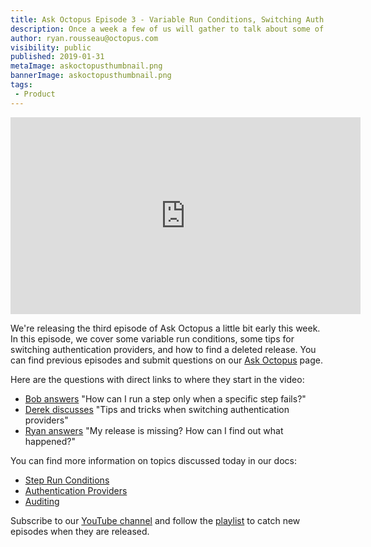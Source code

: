 ```yaml
---
title: Ask Octopus Episode 3 - Variable Run Conditions, Switching Auth Providers, Finding Deleted Releases
description: Once a week a few of us will gather to talk about some of the most interesting questions we have gotten over the past week and how we went about solving them.  
author: ryan.rousseau@octopus.com
visibility: public
published: 2019-01-31
metaImage: askoctopusthumbnail.png
bannerImage: askoctopusthumbnail.png
tags:
 - Product
---
```


<iframe width="560" height="315" src="https://www.youtube.com/embed/Ftd8ga0yi6Q" frameborder="0" allowfullscreen></iframe>

We're releasing the third episode of Ask Octopus a little bit early this week. In this episode, we cover some variable run conditions, some tips for switching authentication providers, and how to find a deleted release. You can find previous episodes and submit questions on our [Ask Octopus](https://hello.octopus.com/ask-octopus) page.

Here are the questions with direct links to where they start in the video:

- [Bob answers](https://www.youtube.com/watch?v=Ftd8ga0yi6Q&t=33s) "How can I run a step only when a specific step fails?"
- [Derek discusses](https://www.youtube.com/watch?v=Ftd8ga0yi6Q&t=6m48s) "Tips and tricks when switching authentication providers"
- [Ryan answers](https://www.youtube.com/watch?v=Ftd8ga0yi6Q&t=13m22s) "My release is missing? How can I find out what happened?"

You can find more information on topics discussed today in our docs:

- [Step Run Conditions](https://octopus.com/docs/deployment-process/conditions)
- [Authentication Providers](https://octopus.com/docs/administration/authentication/authentication-providers)
- [Auditing](https://octopus.com/docs/administration/managing-users-and-teams/auditing)

Subscribe to our [YouTube channel](https://www.youtube.com/channel/UCURDSDCwx9ZiCMcLdc8d6Uw?sub_confirmation=1) and follow the [playlist](https://www.youtube.com/playlist?list=PLAGskdGvlaw3-cd9rPiwhwfUo7kDGnOBh) to catch new episodes when they are released.
